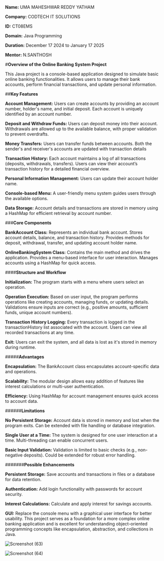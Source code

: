 **Name:** UMA MAHESHWAR REDDY YATHAM

**Company:** CODTECH IT SOLUTIONS

**ID:** CT08EMS

**Domain:** Java Programming

**Duration:** December 17 2024 to January 17 2025

**Mentor:** N.SANTHOSH


#**Overview of the Online Banking System Project**

This Java project is a console-based application designed to simulate basic online banking functionalities. It allows users to manage their bank accounts, perform financial transactions, and update personal information.

##**Key Features**

**Account Management:** Users can create accounts by providing an account number, holder's name, and initial deposit.
Each account is uniquely identified by an account number.

**Deposit and Withdraw Funds:** Users can deposit money into their account.
Withdrawals are allowed up to the available balance, with proper validation to prevent overdrafts.

**Money Transfers:** Users can transfer funds between accounts.
Both the sender's and receiver's accounts are updated with transaction details

**Transaction History:** Each account maintains a log of all transactions (deposits, withdrawals, transfers).
Users can view their account’s transaction history for a detailed financial overview.

**Personal Information Management:** Users can update their account holder name.

**Console-based Menu:** A user-friendly menu system guides users through the available options.

**Data Storage:** Account details and transactions are stored in memory using a HashMap for efficient retrieval by account number.

###**Core Components**

**BankAccount Class:** Represents an individual bank account.
Stores account details, balance, and transaction history.
Provides methods for deposit, withdrawal, transfer, and updating account holder name.

**OnlineBankingSystem Class:** Contains the main method and drives the application.
Provides a menu-based interface for user interaction.
Manages accounts using a HashMap for quick access.

####**Structure and Workflow**

**Initialization:** The program starts with a menu where users select an operation.

**Operation Execution:** Based on user input, the program performs operations like creating accounts, managing funds, or updating details.
Validations ensure inputs are correct (e.g., positive amounts, sufficient funds, unique account numbers).

**Transaction History Logging:** Every transaction is logged in the transactionHistory list associated with the account.
Users can view all recorded transactions at any time.

**Exit:** Users can exit the system, and all data is lost as it's stored in memory during runtime.

#####**Advantages**

**Encapsulation:** The BankAccount class encapsulates account-specific data and operations.

**Scalability:** The modular design allows easy addition of features like interest calculations or multi-user authentication.

**Efficiency:** Using HashMap for account management ensures quick access to account data.

######**Limitations**

**No Persistent Storage:** Account data is stored in memory and lost when the program exits.
Can be extended with file handling or database integration.

**Single User at a Time:** The system is designed for one user interaction at a time.
Multi-threading can enable concurrent users.

**Basic Input Validation:** Validation is limited to basic checks (e.g., non-negative deposits).
Could be extended for robust error handling.

#######**Possible Enhancements**

**Persistent Storage:** Save accounts and transactions in files or a database for data retention.

**Authentication:** Add login functionality with passwords for account security.

**Interest Calculations:** Calculate and apply interest for savings accounts.

**GUI:** Replace the console menu with a graphical user interface for better usability.
This project serves as a foundation for a more complex online banking application and is excellent for understanding object-oriented programming concepts like encapsulation, abstraction, and collections in Java.

![Screenshot (63)](https://github.com/user-attachments/assets/a8de2036-2b0a-41aa-bd1a-681aff073c85)


![Screenshot (64)](https://github.com/user-attachments/assets/1098e5b2-c236-41f2-9db8-499609bcc021)







